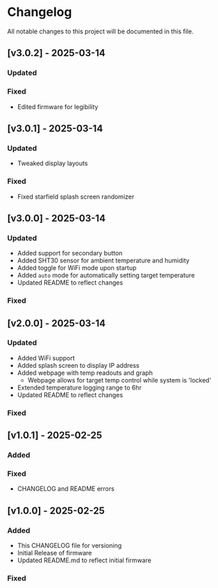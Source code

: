 # Changelog

All notable changes to this project will be documented in this file.

## [v3.0.2] - 2025-03-14
### Updated
### Fixed
- Edited firmware for legibility

## [v3.0.1] - 2025-03-14
### Updated
- Tweaked display layouts
### Fixed
- Fixed starfield splash screen randomizer

## [v3.0.0] - 2025-03-14
### Updated
- Added support for secondary button
- Added SHT30 sensor for ambient temperature and humidity
- Added toggle for WiFi mode upon startup
- Added `auto` mode for automatically setting target temperature
- Updated README to reflect changes
### Fixed

## [v2.0.0] - 2025-03-14
### Updated
- Added WiFi support
- Added splash screen to display IP address
- Added webpage with temp readouts and graph
    - Webpage allows for target temp control while system is 'locked'
- Extended temperature logging range to 6hr
- Updated README to reflect changes
### Fixed


## [v1.0.1] - 2025-02-25
### Added

### Fixed
- CHANGELOG and README errors

## [v1.0.0] - 2025-02-25
### Added
- This CHANGELOG file for versioning
- Initial Release of firmware
- Updated README.md to reflect initial firmware

### Fixed

